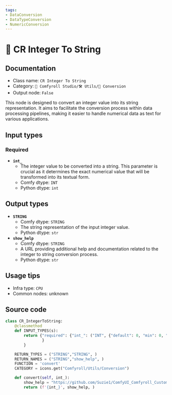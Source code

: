 ```yaml
---
tags:
- DataConversion
- DataTypeConversion
- NumericConversion
---
```


# 🔧 CR Integer To String
## Documentation
- Class name: `CR Integer To String`
- Category: `🧩 Comfyroll Studio/🛠️ Utils/🔧 Conversion`
- Output node: `False`

This node is designed to convert an integer value into its string representation. It aims to facilitate the conversion process within data processing pipelines, making it easier to handle numerical data as text for various applications.
## Input types
### Required
- **`int_`**
    - The integer value to be converted into a string. This parameter is crucial as it determines the exact numerical value that will be transformed into its textual form.
    - Comfy dtype: `INT`
    - Python dtype: `int`
## Output types
- **`STRING`**
    - Comfy dtype: `STRING`
    - The string representation of the input integer value.
    - Python dtype: `str`
- **`show_help`**
    - Comfy dtype: `STRING`
    - A URL providing additional help and documentation related to the integer to string conversion process.
    - Python dtype: `str`
## Usage tips
- Infra type: `CPU`
- Common nodes: unknown


## Source code
```python
class CR_IntegerToString:
    @classmethod
    def INPUT_TYPES(s):
        return {"required": {"int_": ("INT", {"default": 0, "min": 0, "max": 0xffffffffffffffff, "forceInput": True}),
                }
        }

    RETURN_TYPES = ("STRING","STRING", )
    RETURN_NAMES = ("STRING","show_help", )
    FUNCTION = 'convert'
    CATEGORY = icons.get("Comfyroll/Utils/Conversion")

    def convert(self, int_):
        show_help = "https://github.com/Suzie1/ComfyUI_Comfyroll_CustomNodes/wiki/Conversion-Nodes#cr-integer-to-string"
        return (f'{int_}', show_help, )

```
